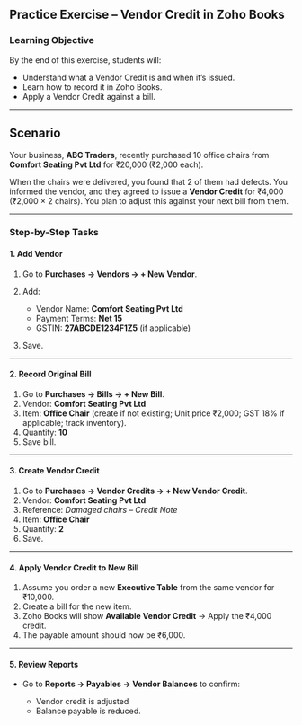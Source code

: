 ## **Practice Exercise – Vendor Credit in Zoho Books**

### **Learning Objective**

By the end of this exercise, students will:

* Understand what a Vendor Credit is and when it’s issued.
* Learn how to record it in Zoho Books.
* Apply a Vendor Credit against a bill.

---

## **Scenario**

Your business, **ABC Traders**, recently purchased 10 office chairs from **Comfort Seating Pvt Ltd** for ₹20,000 (₹2,000 each).

When the chairs were delivered, you found that 2 of them had defects. You informed the vendor, and they agreed to issue a **Vendor Credit** for ₹4,000 (₹2,000 × 2 chairs). You plan to adjust this against your next bill from them.

---

### **Step-by-Step Tasks**

#### **1. Add Vendor**

1. Go to **Purchases → Vendors → + New Vendor**.
2. Add:

   * Vendor Name: **Comfort Seating Pvt Ltd**
   * Payment Terms: **Net 15**
   * GSTIN: **27ABCDE1234F1Z5** (if applicable)
3. Save.

---

#### **2. Record Original Bill**

1. Go to **Purchases → Bills → + New Bill**.
2. Vendor: **Comfort Seating Pvt Ltd**
3. Item: **Office Chair** (create if not existing; Unit price ₹2,000; GST 18% if applicable; track inventory).
4. Quantity: **10**
5. Save bill.

---

#### **3. Create Vendor Credit**

1. Go to **Purchases → Vendor Credits → + New Vendor Credit**.
2. Vendor: **Comfort Seating Pvt Ltd**
3. Reference: *Damaged chairs – Credit Note*
4. Item: **Office Chair**
5. Quantity: **2**
6. Save.

---

#### **4. Apply Vendor Credit to New Bill**

1. Assume you order a new **Executive Table** from the same vendor for ₹10,000.
2. Create a bill for the new item.
3. Zoho Books will show **Available Vendor Credit** → Apply the ₹4,000 credit.
4. The payable amount should now be ₹6,000.

---

#### **5. Review Reports**

* Go to **Reports → Payables → Vendor Balances** to confirm:

  * Vendor credit is adjusted
  * Balance payable is reduced.
